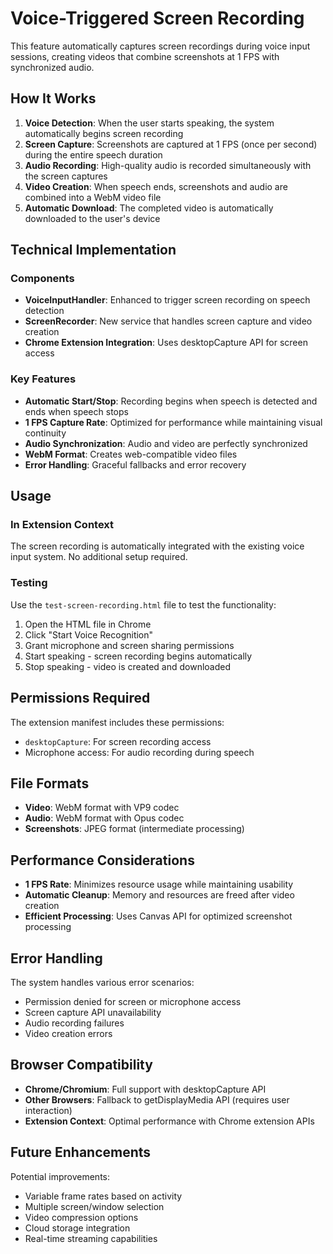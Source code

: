 # Voice-Triggered Screen Recording

This feature automatically captures screen recordings during voice input sessions, creating videos that combine screenshots at 1 FPS with synchronized audio.

## How It Works

1. **Voice Detection**: When the user starts speaking, the system automatically begins screen recording
2. **Screen Capture**: Screenshots are captured at 1 FPS (once per second) during the entire speech duration
3. **Audio Recording**: High-quality audio is recorded simultaneously with the screen captures
4. **Video Creation**: When speech ends, screenshots and audio are combined into a WebM video file
5. **Automatic Download**: The completed video is automatically downloaded to the user's device

## Technical Implementation

### Components

- **VoiceInputHandler**: Enhanced to trigger screen recording on speech detection
- **ScreenRecorder**: New service that handles screen capture and video creation
- **Chrome Extension Integration**: Uses desktopCapture API for screen access

### Key Features

- **Automatic Start/Stop**: Recording begins when speech is detected and ends when speech stops
- **1 FPS Capture Rate**: Optimized for performance while maintaining visual continuity  
- **Audio Synchronization**: Audio and video are perfectly synchronized
- **WebM Format**: Creates web-compatible video files
- **Error Handling**: Graceful fallbacks and error recovery

## Usage

### In Extension Context
The screen recording is automatically integrated with the existing voice input system. No additional setup required.

### Testing
Use the `test-screen-recording.html` file to test the functionality:

1. Open the HTML file in Chrome
2. Click "Start Voice Recognition"
3. Grant microphone and screen sharing permissions
4. Start speaking - screen recording begins automatically
5. Stop speaking - video is created and downloaded

## Permissions Required

The extension manifest includes these permissions:
- `desktopCapture`: For screen recording access
- Microphone access: For audio recording during speech

## File Formats

- **Video**: WebM format with VP9 codec
- **Audio**: WebM format with Opus codec  
- **Screenshots**: JPEG format (intermediate processing)

## Performance Considerations

- **1 FPS Rate**: Minimizes resource usage while maintaining usability
- **Automatic Cleanup**: Memory and resources are freed after video creation
- **Efficient Processing**: Uses Canvas API for optimized screenshot processing

## Error Handling

The system handles various error scenarios:
- Permission denied for screen or microphone access
- Screen capture API unavailability  
- Audio recording failures
- Video creation errors

## Browser Compatibility

- **Chrome/Chromium**: Full support with desktopCapture API
- **Other Browsers**: Fallback to getDisplayMedia API (requires user interaction)
- **Extension Context**: Optimal performance with Chrome extension APIs

## Future Enhancements

Potential improvements:
- Variable frame rates based on activity
- Multiple screen/window selection
- Video compression options
- Cloud storage integration
- Real-time streaming capabilities